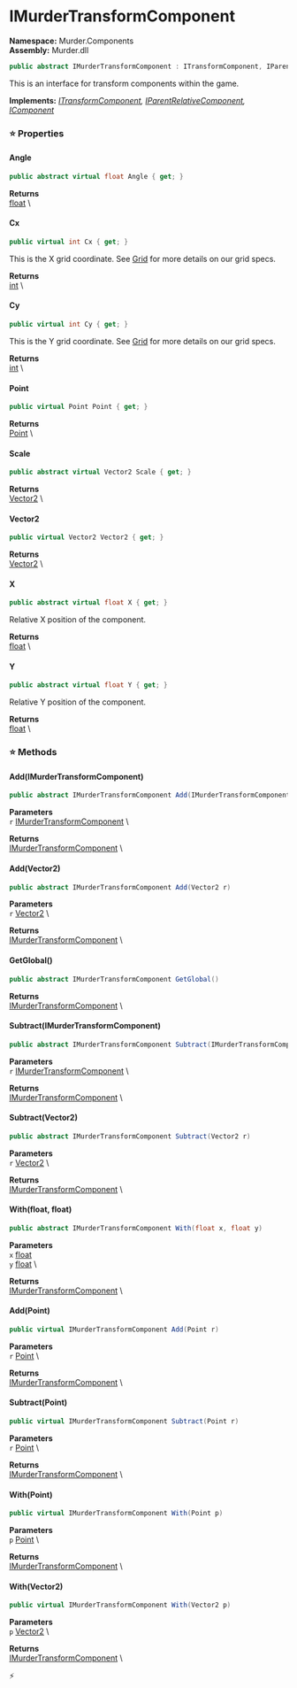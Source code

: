 # IMurderTransformComponent

**Namespace:** Murder.Components \
**Assembly:** Murder.dll

```csharp
public abstract IMurderTransformComponent : ITransformComponent, IParentRelativeComponent, IComponent
```

This is an interface for transform components within the game.

**Implements:** _[ITransformComponent](../../Bang/Components/ITransformComponent.html), [IParentRelativeComponent](../../Bang/Components/IParentRelativeComponent.html), [IComponent](../../Bang/Components/IComponent.html)_

### ⭐ Properties
#### Angle
```csharp
public abstract virtual float Angle { get; }
```

**Returns** \
[float](https://learn.microsoft.com/en-us/dotnet/api/System.Single?view=net-7.0) \
#### Cx
```csharp
public virtual int Cx { get; }
```

This is the X grid coordinate. See [Grid](../../Murder/Core/Grid.html) for more details on our grid specs.

**Returns** \
[int](https://learn.microsoft.com/en-us/dotnet/api/System.Int32?view=net-7.0) \
#### Cy
```csharp
public virtual int Cy { get; }
```

This is the Y grid coordinate. See [Grid](../../Murder/Core/Grid.html) for more details on our grid specs.

**Returns** \
[int](https://learn.microsoft.com/en-us/dotnet/api/System.Int32?view=net-7.0) \
#### Point
```csharp
public virtual Point Point { get; }
```

**Returns** \
[Point](../../Murder/Core/Geometry/Point.html) \
#### Scale
```csharp
public abstract virtual Vector2 Scale { get; }
```

**Returns** \
[Vector2](../../Murder/Core/Geometry/Vector2.html) \
#### Vector2
```csharp
public virtual Vector2 Vector2 { get; }
```

**Returns** \
[Vector2](../../Murder/Core/Geometry/Vector2.html) \
#### X
```csharp
public abstract virtual float X { get; }
```

Relative X position of the component.

**Returns** \
[float](https://learn.microsoft.com/en-us/dotnet/api/System.Single?view=net-7.0) \
#### Y
```csharp
public abstract virtual float Y { get; }
```

Relative Y position of the component.

**Returns** \
[float](https://learn.microsoft.com/en-us/dotnet/api/System.Single?view=net-7.0) \
### ⭐ Methods
#### Add(IMurderTransformComponent)
```csharp
public abstract IMurderTransformComponent Add(IMurderTransformComponent r)
```

**Parameters** \
`r` [IMurderTransformComponent](../../Murder/Components/IMurderTransformComponent.html) \

**Returns** \
[IMurderTransformComponent](../../Murder/Components/IMurderTransformComponent.html) \

#### Add(Vector2)
```csharp
public abstract IMurderTransformComponent Add(Vector2 r)
```

**Parameters** \
`r` [Vector2](../../Murder/Core/Geometry/Vector2.html) \

**Returns** \
[IMurderTransformComponent](../../Murder/Components/IMurderTransformComponent.html) \

#### GetGlobal()
```csharp
public abstract IMurderTransformComponent GetGlobal()
```

**Returns** \
[IMurderTransformComponent](../../Murder/Components/IMurderTransformComponent.html) \

#### Subtract(IMurderTransformComponent)
```csharp
public abstract IMurderTransformComponent Subtract(IMurderTransformComponent r)
```

**Parameters** \
`r` [IMurderTransformComponent](../../Murder/Components/IMurderTransformComponent.html) \

**Returns** \
[IMurderTransformComponent](../../Murder/Components/IMurderTransformComponent.html) \

#### Subtract(Vector2)
```csharp
public abstract IMurderTransformComponent Subtract(Vector2 r)
```

**Parameters** \
`r` [Vector2](../../Murder/Core/Geometry/Vector2.html) \

**Returns** \
[IMurderTransformComponent](../../Murder/Components/IMurderTransformComponent.html) \

#### With(float, float)
```csharp
public abstract IMurderTransformComponent With(float x, float y)
```

**Parameters** \
`x` [float](https://learn.microsoft.com/en-us/dotnet/api/System.Single?view=net-7.0) \
`y` [float](https://learn.microsoft.com/en-us/dotnet/api/System.Single?view=net-7.0) \

**Returns** \
[IMurderTransformComponent](../../Murder/Components/IMurderTransformComponent.html) \

#### Add(Point)
```csharp
public virtual IMurderTransformComponent Add(Point r)
```

**Parameters** \
`r` [Point](../../Murder/Core/Geometry/Point.html) \

**Returns** \
[IMurderTransformComponent](../../Murder/Components/IMurderTransformComponent.html) \

#### Subtract(Point)
```csharp
public virtual IMurderTransformComponent Subtract(Point r)
```

**Parameters** \
`r` [Point](../../Murder/Core/Geometry/Point.html) \

**Returns** \
[IMurderTransformComponent](../../Murder/Components/IMurderTransformComponent.html) \

#### With(Point)
```csharp
public virtual IMurderTransformComponent With(Point p)
```

**Parameters** \
`p` [Point](../../Murder/Core/Geometry/Point.html) \

**Returns** \
[IMurderTransformComponent](../../Murder/Components/IMurderTransformComponent.html) \

#### With(Vector2)
```csharp
public virtual IMurderTransformComponent With(Vector2 p)
```

**Parameters** \
`p` [Vector2](../../Murder/Core/Geometry/Vector2.html) \

**Returns** \
[IMurderTransformComponent](../../Murder/Components/IMurderTransformComponent.html) \



⚡